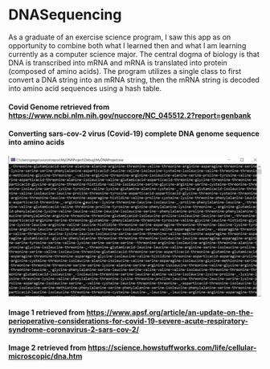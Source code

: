 # DNASequencing



As a graduate of an exercise science program, I saw this app as on opportunity to combine both what I learned then and what I am learning currently as a computer science major.
The central dogma of biology is that DNA is transcribed into mRNA and mRNA is translated into protein (composed of amino acids). The program utilizes a single class to first 
convert a DNA string into an mRNA string, then the mRNA string is decoded into amino acid sequences using a hash table.


#### Covid Genome retrieved from https://www.ncbi.nlm.nih.gov/nuccore/NC_045512.2?report=genbank
#### Converting sars-cov-2 virus (Covid-19) complete DNA genome sequence into amino acids
<img src="https://github.com/Gregbgarman/DNASequencing/blob/master/decoding.gif" width=800><br>



#### Image 1 retrieved from https://www.apsf.org/article/an-update-on-the-perioperative-considerations-for-covid-19-severe-acute-respiratory-syndrome-coronavirus-2-sars-cov-2/ 
#### Image 2 retrieved from https://science.howstuffworks.com/life/cellular-microscopic/dna.htm
